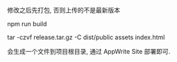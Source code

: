 修改之后先打包, 否则上传的不是最新版本

npm run build

tar -czvf release.tar.gz -C dist/public assets index.html

会生成一个文件到项目根目录, 通过 AppWrite Site 部署即可.
